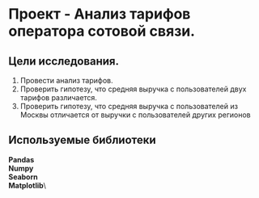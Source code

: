 # Проект - Анализ тарифов оператора сотовой связи.


## Цели исследования.

1. Провести анализ тарифов.
2. Проверить гипотезу, что средняя выручка с пользователей двух тарифов различается.
3. Проверить гипотезу, что средняя выручка с пользователей из Москвы отличается от выручки с пользователей других регионов


## Используемые библиотеки
**Pandas**\
**Numpy**\
**Seaborn**\
**Matplotlib**\

